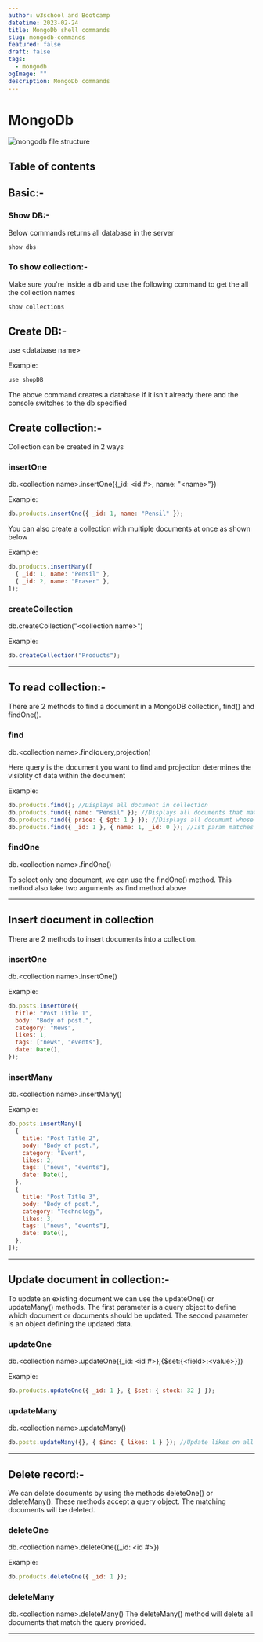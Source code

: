 ```yaml
---
author: w3school and Bootcamp
datetime: 2023-02-24
title: MongoDb shell commands
slug: mongodb-commands
featured: false
draft: false
tags:
  - mongodb
ogImage: ""
description: MongoDb commands
---
```


# MongoDb

<img src="https://www.syncfusion.com/books/MongoDB_3_Succinctly/Images/mongodb-data-structure-organization.png" alt="mongodb file structure">

## Table of contents

## Basic:-

### Show DB:-

Below commands returns all database in the server

```js
show dbs
```

### To show collection:-

Make sure you're inside a db and use the following command to get the all the collection names

```js
show collections
```

## Create DB:-

use &lt;database name&gt;

Example:

```js
use shopDB
```

The above command creates a database if it isn't already there and the console switches to the db specified

## Create collection:-

Collection can be created in 2 ways

### insertOne

db.&lt;collection name&gt;.insertOne({\_id: &lt;id #&gt;, name: "&lt;name&gt;"})

Example:

```js
db.products.insertOne({ _id: 1, name: "Pensil" });
```

You can also create a collection with multiple documents at once as shown below

Example:

```js
db.products.insertMany([
  { _id: 1, name: "Pensil" },
  { _id: 2, name: "Eraser" },
]);
```

### createCollection

db.createCollection("&lt;collection name&gt;")

Example:

```js
db.createCollection("Products");
```

<hr>

## To read collection:-

There are 2 methods to find a document in a MongoDB collection, find() and findOne().

### find

db.&lt;collection name&gt;.find(query,projection)

Here query is the document you want to find and projection determines the visiblity of data within the document

Example:

```js
db.products.find(); //Displays all document in collection
db.products.fund({ name: "Pensil" }); //Displays all documents that match the field's value
db.products.find({ price: { $gt: 1 } }); //Displays all documumt whose price is greater than 1
db.products.find({ _id: 1 }, { name: 1, _id: 0 }); //1st param matches the record, and in 2nd param, 1 means show and 0 don't show
```

### findOne

db.&lt;collection name&gt;.findOne()

To select only one document, we can use the findOne() method.
This method also take two arguments as find method above

<hr>

## Insert document in collection

There are 2 methods to insert documents into a collection.

### insertOne

db.&lt;collection name&gt;.insertOne()

Example:

```jsx
db.posts.insertOne({
  title: "Post Title 1",
  body: "Body of post.",
  category: "News",
  likes: 1,
  tags: ["news", "events"],
  date: Date(),
});
```

### insertMany

db.&lt;collection name&gt;.insertMany()

Example:

```jsx
db.posts.insertMany([
  {
    title: "Post Title 2",
    body: "Body of post.",
    category: "Event",
    likes: 2,
    tags: ["news", "events"],
    date: Date(),
  },
  {
    title: "Post Title 3",
    body: "Body of post.",
    category: "Technology",
    likes: 3,
    tags: ["news", "events"],
    date: Date(),
  },
]);
```

<hr>

## Update document in collection:-

To update an existing document we can use the updateOne() or updateMany() methods.
The first parameter is a query object to define which document or documents should be updated.
The second parameter is an object defining the updated data.

### updateOne

db.&lt;collection name&gt;.updateOne({\_id: &lt;id #&gt;},{$set:{&lt;field&gt;:&lt;value&gt;}})

Example:

```js
db.products.updateOne({ _id: 1 }, { $set: { stock: 32 } });
```

### updateMany

db.&lt;collection name&gt;.updateMany()

```jsx
db.posts.updateMany({}, { $inc: { likes: 1 } }); //Update likes on all documents by 1.
```

<hr>

## Delete record:-

We can delete documents by using the methods deleteOne() or deleteMany().
These methods accept a query object. The matching documents will be deleted.

### deleteOne

db.&lt;collection name&gt;.deleteOne({\_id: &lt;id #&gt;})

Example:

```js
db.products.deleteOne({ _id: 1 });
```

### deleteMany

db.&lt;collection name&gt;.deleteMany()
The deleteMany() method will delete all documents that match the query provided.

<hr>

